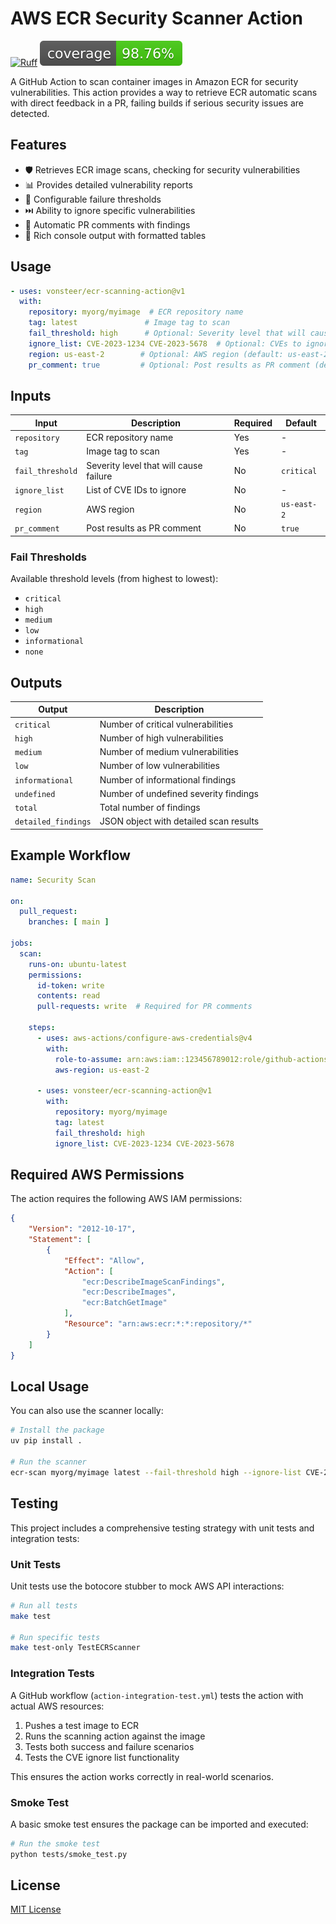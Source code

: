 # AWS ECR Security Scanner Action
[![Ruff](https://img.shields.io/endpoint?url=https://raw.githubusercontent.com/astral-sh/ruff/main/assets/badge/v2.json)](https://github.com/astral-sh/ruff)
[![Coverage Status](./coverage-badge.svg?dummy=8484744)](./coverage-badge.svg)

A GitHub Action to scan container images in Amazon ECR for security vulnerabilities.
This action provides a way to retrieve ECR automatic scans with direct feedback in a PR, failing builds if serious security issues are detected.

## Features

- 🛡️ Retrieves ECR image scans, checking for security vulnerabilities
- 📊 Provides detailed vulnerability reports
- 🚫 Configurable failure thresholds
- ⏭️ Ability to ignore specific vulnerabilities
- 💬 Automatic PR comments with findings
- 🎨 Rich console output with formatted tables

## Usage

```yaml
- uses: vonsteer/ecr-scanning-action@v1
  with:
    repository: myorg/myimage  # ECR repository name
    tag: latest               # Image tag to scan
    fail_threshold: high      # Optional: Severity level that will cause failure (default: high)
    ignore_list: CVE-2023-1234 CVE-2023-5678  # Optional: CVEs to ignore
    region: us-east-2        # Optional: AWS region (default: us-east-2)
    pr_comment: true         # Optional: Post results as PR comment (default: true)
```

## Inputs

| Input | Description | Required | Default |
|-------|-------------|----------|---------|
| `repository` | ECR repository name | Yes | - |
| `tag` | Image tag to scan | Yes | - |
| `fail_threshold` | Severity level that will cause failure | No | `critical` |
| `ignore_list` | List of CVE IDs to ignore | No | - |
| `region` | AWS region | No | `us-east-2` |
| `pr_comment` | Post results as PR comment | No | `true` |

### Fail Thresholds

Available threshold levels (from highest to lowest):
- `critical`
- `high`
- `medium`
- `low`
- `informational`
- `none`

## Outputs

| Output | Description |
|--------|-------------|
| `critical` | Number of critical vulnerabilities |
| `high` | Number of high vulnerabilities |
| `medium` | Number of medium vulnerabilities |
| `low` | Number of low vulnerabilities |
| `informational` | Number of informational findings |
| `undefined` | Number of undefined severity findings |
| `total` | Total number of findings |
| `detailed_findings` | JSON object with detailed scan results |

## Example Workflow

```yaml
name: Security Scan

on:
  pull_request:
    branches: [ main ]

jobs:
  scan:
    runs-on: ubuntu-latest
    permissions:
      id-token: write
      contents: read
      pull-requests: write  # Required for PR comments

    steps:
      - uses: aws-actions/configure-aws-credentials@v4
        with:
          role-to-assume: arn:aws:iam::123456789012:role/github-actions
          aws-region: us-east-2

      - uses: vonsteer/ecr-scanning-action@v1
        with:
          repository: myorg/myimage
          tag: latest
          fail_threshold: high
          ignore_list: CVE-2023-1234 CVE-2023-5678
```

## Required AWS Permissions

The action requires the following AWS IAM permissions:
```json
{
    "Version": "2012-10-17",
    "Statement": [
        {
            "Effect": "Allow",
            "Action": [
                "ecr:DescribeImageScanFindings",
                "ecr:DescribeImages",
                "ecr:BatchGetImage"
            ],
            "Resource": "arn:aws:ecr:*:*:repository/*"
        }
    ]
}
```

## Local Usage

You can also use the scanner locally:

```bash
# Install the package
uv pip install .

# Run the scanner
ecr-scan myorg/myimage latest --fail-threshold high --ignore-list CVE-2023-1234
```

## Testing

This project includes a comprehensive testing strategy with unit tests and integration tests:

### Unit Tests

Unit tests use the botocore stubber to mock AWS API interactions:

```bash
# Run all tests
make test

# Run specific tests
make test-only TestECRScanner
```

### Integration Tests

A GitHub workflow (`action-integration-test.yml`) tests the action with actual AWS resources:
1. Pushes a test image to ECR
2. Runs the scanning action against the image
3. Tests both success and failure scenarios
4. Tests the CVE ignore list functionality

This ensures the action works correctly in real-world scenarios.

### Smoke Test

A basic smoke test ensures the package can be imported and executed:

```bash
# Run the smoke test
python tests/smoke_test.py
```

## License

[MIT License](LICENSE)
